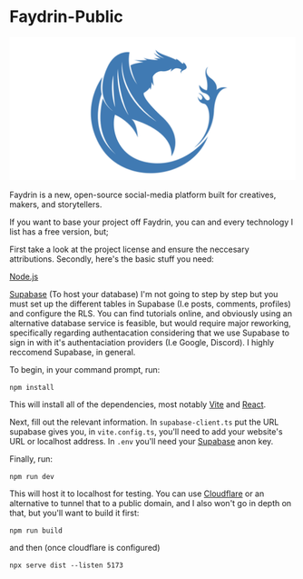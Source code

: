 # Faydrin-Public
![alt text](public/banner-trans.png)

Faydrin is a new, open-source social-media platform built for creatives, makers, and storytellers. 

If you want to base your project off Faydrin, you can and every technology I list has a free version, but;

First take a look at the project license and ensure the neccesary attributions. Secondly, here's the basic stuff you need:

[Node.js](https://nodejs.org/en)

[Supabase](https://supabase.com/) (To host your database)
I'm not going to step by step but you must set up the different tables in Supabase (I.e posts, comments, profiles) and configure the RLS. You can find tutorials online, and obviously using an alternative database service is feasible, but would require major reworking, specifically regarding authentacation considering that we use Supabase to sign in with it's authentaciation providers (I.e Google, Discord). I highly reccomend Supabase, in general.  

To begin, in your command prompt, run:
```
npm install
```
This will install all of the dependencies, most notably [Vite](https://vite.dev/) and [React](https://react.dev/). 

Next, fill out the relevant information. In `supabase-client.ts` put the URL supabase gives you, in `vite.config.ts`, you'll need to add your website's URL or localhost address. In `.env` you'll need your [Supabase](https://supabase.com/) anon key.

Finally, run:

```
npm run dev
```

This will host it to localhost for testing. You can use [Cloudflare](https://www.cloudflare.com/) or an alternative to tunnel that to a public domain, and I also won't go in depth on that, but you'll want to build it first:

```
npm run build
```

and then (once cloudflare is configured) 

```
npx serve dist --listen 5173
```
